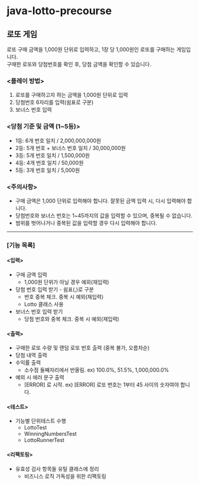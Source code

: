 # java-lotto-precourse

## 로또 게임

로또 구매 금액을 1,000원 단위로 입력하고, 1장 당 1,000원인 로또를 구매하는 게임입니다.  
구매한 로또와 당첨번호를 확인 후, 당첨 금액을 확인할 수 있습니다.

### <플레이 방법>
1. 로또를 구매하고자 하는 금액을 1,000원 단위로 입력
2. 당첨번호 6자리를 입력(쉼표로 구분)
3. 보너스 번호 입력

### <당첨 기준 및 금액 (1~5등)>
+ 1등: 6개 번호 일치 / 2,000,000,000원
+ 2등: 5개 번호 + 보너스 번호 일치 / 30,000,000원
+ 3등: 5개 번호 일치 / 1,500,000원
+ 4등: 4개 번호 일치 / 50,000원
+ 5등: 3개 번호 일치 / 5,000원

### <주의사항>
+ 구매 금액은 1,000 단위로 입력해야 합니다. 잘못된 금액 입력 시, 다시 입력해야 합니다.
+ 당첨번호와 보너스 번호는 1~45까지의 값을 입력할 수 있으며, 중복될 수 없습니다. 
+ 범위를 벗어나거나 중복된 값을 입력할 경우 다시 입력해야 합니다.


---

### [기능 목록]
#### <입력>
+ 구매 금액 입력  
    + 1,000원 단위가 아닐 경우 예외(재입력)
+ 당첨 번호 입력 받기 - 쉼표(,)로 구분  
    + 번호 중복 체크. 중복 시 예외(재입력)
    + Lotto 클래스 사용
+ 보너스 번호 입력 받기  
    + 당첨 번호와 중복 체크. 중복 시 예외(재입력)

#### <출력>
+ 구매한 로또 수량 및 랜덤 로또 번호 출력 (중복 불가, 오름차순)
+ 당첨 내역 출력
+ 수익률 출력  
    + 소수점 둘째자리에서 반올림. ex) 100.0%, 51.5%, 1,000,000.0%
+ 예외 시 에러 문구 출력  
    + [ERROR] 로 시작. ex) [ERROR] 로또 번호는 1부터 45 사이의 숫자여야 합니다.

#### <테스트>
+ 기능별 단위테스트 수행
    + LottoTest
    + WinningNumbersTest
    + LottoRunnerTest

#### <리팩토링>
+ 유효성 검사 항목들 유틸 클래스에 정리  
    + 비즈니스 로직 가독성을 위한 리팩토링
